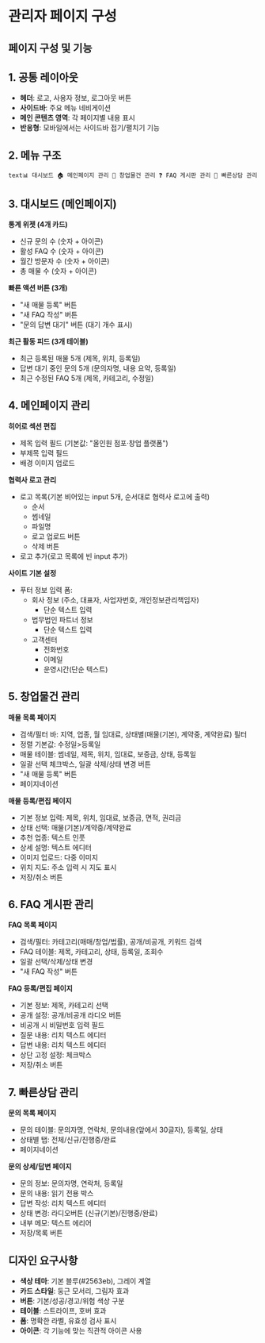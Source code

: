 
# 관리자 페이지 구성
## 페이지 구성 및 기능

## 1. 공통 레이아웃

- **헤더**: 로고, 사용자 정보, 로그아웃 버튼
- **사이드바**: 주요 메뉴 네비게이션
- **메인 콘텐츠 영역**: 각 페이지별 내용 표시
- **반응형**: 모바일에서는 사이드바 접기/펼치기 기능

## 2. 메뉴 구조

`text📊 대시보드 🏠 메인페이지 관리 🏪 창업물건 관리 ❓ FAQ 게시판 관리 💬 빠른상담 관리`

## 3. 대시보드 (메인페이지)

**통계 위젯 (4개 카드)**

- 신규 문의 수 (숫자 + 아이콘)
- 활성 FAQ 수 (숫자 + 아이콘)
- 월간 방문자 수 (숫자 + 아이콘)
- 총 매물 수 (숫자 + 아이콘)

**빠른 액션 버튼 (3개)**

- "새 매물 등록" 버튼
- "새 FAQ 작성" 버튼
- "문의 답변 대기" 버튼 (대기 개수 표시)

**최근 활동 피드 (3개 테이블)**

- 최근 등록된 매물 5개 (제목, 위치, 등록일)
- 답변 대기 중인 문의 5개 (문의자명, 내용 요약, 등록일)
- 최근 수정된 FAQ 5개 (제목, 카테고리, 수정일)

## 4. 메인페이지 관리

**히어로 섹션 편집**

- 제목 입력 필드 (기본값: "올인원 점포·창업 플랫폼")
- 부제목 입력 필드
- 배경 이미지 업로드

**협력사 로고 관리**

- 로고 목록(기본 비어있는 input 5개, 순서대로 협력사 로고에 출력)
    - 순서
    - 썸네일
    - 파일명
    - 로고 업로드 버튼
    - 삭제 버튼
- 로고 추가(로고 목록에 빈 input 추가)

**사이트 기본 설정**

- 푸터 정보 입력 폼:
    - 회사 정보 (주소, 대표자, 사업자번호, 개인정보관리책임자)
        - 단순 텍스트 입력
    - 법무법인 파트너 정보
        - 단순 텍스트 입력
    - 고객센터
        - 전화번호
        - 이메일
        - 운영시간(단순 텍스트)

## 5. 창업물건 관리

**매물 목록 페이지**

- 검색/필터 바: 지역, 업종, 월 임대료, 상태별(매물(기본), 계약중, 계약완료) 필터
- 정렬 기본값: 수정일>등록일
- 매물 테이블: 썸네일, 제목, 위치, 임대료, 보증금, 상태, 등록일
- 일괄 선택 체크박스, 일괄 삭제/상태 변경 버튼
- "새 매물 등록" 버튼
- 페이지네이션

**매물 등록/편집 페이지**

- 기본 정보 입력: 제목, 위치, 임대료, 보증금, 면적, 권리금
- 상태 선택: 매물(기본)/계약중/계약완료
- 추천 업종: 텍스트 인풋
- 상세 설명: 텍스트 에디터
- 이미지 업로드: 다중 이미지
- 위치 지도: 주소 입력 시 지도 표시
- 저장/취소 버튼

## 6. FAQ 게시판 관리

**FAQ 목록 페이지**

- 검색/필터: 카테고리(매매/창업/법률), 공개/비공개, 키워드 검색
- FAQ 테이블: 제목, 카테고리, 상태, 등록일, 조회수
- 일괄 선택/삭제/상태 변경
- "새 FAQ 작성" 버튼

**FAQ 등록/편집 페이지**

- 기본 정보: 제목, 카테고리 선택
- 공개 설정: 공개/비공개 라디오 버튼
- 비공개 시 비밀번호 입력 필드
- 질문 내용: 리치 텍스트 에디터
- 답변 내용: 리치 텍스트 에디터
- 상단 고정 설정: 체크박스
- 저장/취소 버튼

## 7. 빠른상담 관리

**문의 목록 페이지**

- 문의 테이블: 문의자명, 연락처, 문의내용(앞에서 30글자), 등록일, 상태
- 상태별 탭: 전체/신규/진행중/완료
- 페이지네이션

**문의 상세/답변 페이지**

- 문의 정보: 문의자명, 연락처, 등록일
- 문의 내용: 읽기 전용 박스
- 답변 작성: 리치 텍스트 에디터
- 상태 변경: 라디오버튼 (신규(기본)/진행중/완료)
- 내부 메모: 텍스트 에리어
- 저장/목록 버튼

## 디자인 요구사항

- **색상 테마**: 기본 블루(#2563eb), 그레이 계열
- **카드 스타일**: 둥근 모서리, 그림자 효과
- **버튼**: 기본/성공/경고/위험 색상 구분
- **테이블**: 스트라이프, 호버 효과
- **폼**: 명확한 라벨, 유효성 검사 표시
- **아이콘**: 각 기능에 맞는 직관적 아이콘 사용
